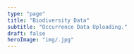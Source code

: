 ```yaml
---
type: "page"
title: "Biodiversity Data"
subtitle: "Occurrence Data Uploading."
draft: false
heroImage: "img/.jpg"
---
```

